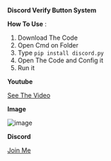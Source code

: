 <p><strong>Discord Verify Button System</strong></p>

<p><strong>How To Use</strong> :</p>
<ol>
  <li>Download The Code</li>
  <li>Open Cmd on Folder</li>
  <li>Type <code>pip install discord.py</code></li>
  <li>Open The Code and Config it</li>
  <li>Run it</li>
</ol>

<p><strong>Youtube</strong></p>
<p><a href="https://youtu.be/rLvTZ7qzX94">See The Video</a></p>

<p><strong>Image</strong></p>
<p><img src="https://github.com/ICE-TOOLS/VerifySystem/assets/103214770/27440141-d6dc-4dcb-9b30-96102df45ccc" alt="image"></p>

<p><strong>Discord</strong></p>
<p><a href="https://discord.gg/Drxz238Wcb/">Join Me</a></p>
